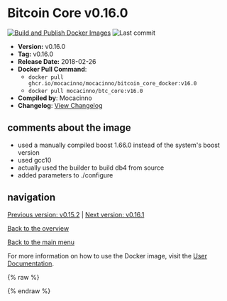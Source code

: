 # Bitcoin Core v0.16.0

[![Build and Publish Docker Images](https://github.com/mocacinno/bitcoin_core_docker/actions/workflows/build-and-publish.yml/badge.svg?branch=v16.0)](https://github.com/mocacinno/bitcoin_core_docker/actions/workflows/build-and-publish.yml)
![Last commit](https://badgen.net/github/last-commit/mocacinno/bitcoin_core_docker/v16.0)

- **Version:** v0.16.0
- **Tag:** v0.16.0
- **Release Date:** 2018-02-26
- **Docker Pull Command**:
  - `docker pull ghcr.io/mocacinno/mocacinno/bitcoin_core_docker:v16.0`
  - `docker pull mocacinno/btc_core:v16.0`
- **Compiled by**: Mocacinno
- **Changelog**: [View Changelog](https://github.com/bitcoin/bitcoin/blob/v0.16.0/doc/release-notes.md)

## comments about the image

- used a manually compiled boost 1.66.0 instead of the system's boost version
- used gcc10
- actually used the builder to build db4 from source
- added parameters to ./configure

## navigation

[Previous version: v0.15.2](./v15.2.md) | [Next version: v0.16.1](./v16.1.md)

[Back to the overview](./Readme.md)

[Back to the main menu](../Readme.md)

For more information on how to use the Docker image, visit the [User Documentation](../userdocs/Readme.md).

<!-- Google tag (gtag.js) -->
{% raw %}
<script async src="https://www.googletagmanager.com/gtag/js?id=G-BPC6NC6FF9"></script>
<script>
  window.dataLayer = window.dataLayer || [];
  function gtag(){dataLayer.push(arguments);}
  gtag('js', new Date());
  gtag('config', 'G-BPC6NC6FF9');
</script>
{% endraw %}
